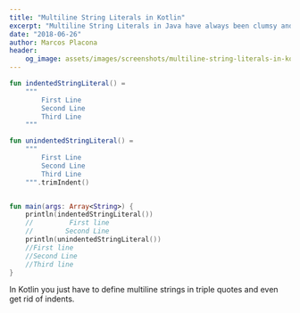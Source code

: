 ```yaml
---
title: "Multiline String Literals in Kotlin"
excerpt: "Multiline String Literals in Java have always been clumsy and full of + operators for line-breaks."
date: "2018-06-26"
author: Marcos Placona
header:
    og_image: assets/images/screenshots/multiline-string-literals-in-kotlin.png
---
```


```kotlin
fun indentedStringLiteral() =
    """
        First Line
        Second Line
        Third Line
    """

fun unindentedStringLiteral() =
    """
        First Line
        Second Line
        Third Line
    """.trimIndent()


fun main(args: Array<String>) {
    println(indentedStringLiteral())
    //         First line
    //        Second Line
    println(unindentedStringLiteral())
    //First line
    //Second Line
    //Third line
}
```

In Kotlin you just have to define multiline strings in triple quotes and even get rid of indents.
